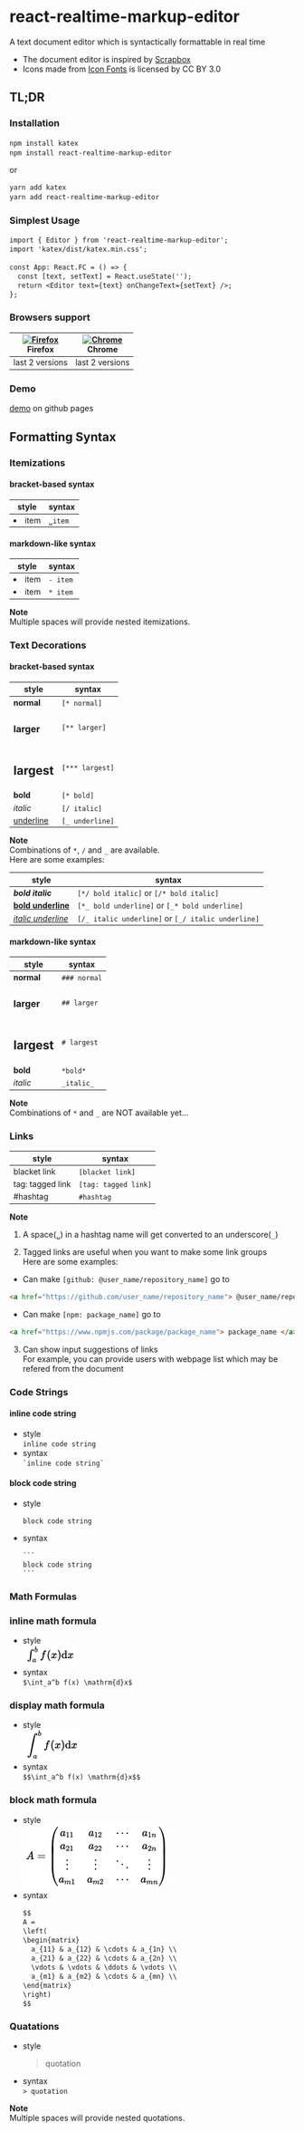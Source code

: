 # react-realtime-markup-editor

A text document editor which is syntactically formattable in real time

- The document editor is inspired by [Scrapbox](https://scrapbox.io/product)
- Icons made from [Icon Fonts](http://www.onlinewebfonts.com/icon) is licensed by CC BY 3.0

## TL;DR

### Installation

```sh
npm install katex
npm install react-realtime-markup-editor
```

or

```sh
yarn add katex
yarn add react-realtime-markup-editor
```

### Simplest Usage

```tsx
import { Editor } from 'react-realtime-markup-editor';
import 'katex/dist/katex.min.css';

const App: React.FC = () => {
  const [text, setText] = React.useState('');
  return <Editor text={text} onChangeText={setText} />;
};
```

### Browsers support

| [<img src="https://raw.githubusercontent.com/alrra/browser-logos/master/src/firefox/firefox_48x48.png" alt="Firefox" width="24px" height="24px" />](http://godban.github.io/browsers-support-badges/)<br/>Firefox | [<img src="https://raw.githubusercontent.com/alrra/browser-logos/master/src/chrome/chrome_48x48.png" alt="Chrome" width="24px" height="24px" />](http://godban.github.io/browsers-support-badges/)<br/>Chrome |
| ----------------------------------------------------------------------------------------------------------------------------------------------------------------------------------------------------------------- | ------------------------------------------------------------------------------------------------------------------------------------------------------------------------------------------------------------- |
| last 2 versions                                                                                                                                                                                                   | last 2 versions                                                                                                                                                                                               |

### Demo

[demo](https://kumachan-mis.github.io/react-realtime-markup-editor) on github pages

## Formatting Syntax

### Itemizations

#### bracket-based syntax

| style         | syntax  |
| ------------- | ------- |
| <li>item</li> | `␣item` |

#### markdown-like syntax

| style         | syntax   |
| ------------- | -------- |
| <li>item</li> | `- item` |
| <li>item</li> | `* item` |

**Note**  
Multiple spaces will provide nested itemizations.

### Text Decorations

#### bracket-based syntax

| style            | syntax          |
| ---------------- | --------------- |
| <b>normal</b>    | `[* normal]`    |
| <h3>larger</h3>  | `[** larger]`   |
| <h2>largest</h2> | `[*** largest]` |
| <b>bold</b>      | `[* bold]`      |
| <i>italic</i>    | `[/ italic]`    |
| <u>underline</u> | `[_ underline]` |

**Note**  
Combinations of `*`, `/` and `_` are available.  
Here are some examples:

| style                          | syntax                                             |
| ------------------------------ | -------------------------------------------------- |
| <b><i>bold italic</i></b>      | `[*/ bold italic]` or `[/* bold italic]`           |
| <b><u>bold underline</u></b>   | `[*_ bold underline]` or `[_* bold underline]`     |
| <i><u>italic underline</u></i> | `[/_ italic underline]` or `[_/ italic underline]` |

#### markdown-like syntax

| style            | syntax       |
| ---------------- | ------------ |
| <b>normal</b>    | `### normal` |
| <h3>larger</h3>  | `## larger`  |
| <h2>largest</h2> | `# largest`  |
| <b>bold</b>      | `*bold*`     |
| <i>italic</i>    | `_italic_`   |

**Note**  
Combinations of `*` and `_` are NOT available yet...

### Links

| style                   | syntax               |
| ----------------------- | -------------------- |
| <a>blacket link</a>     | `[blacket link]`     |
| <a>tag: tagged link</a> | `[tag: tagged link]` |
| <a>#hashtag</a>         | `#hashtag`           |

**Note**

1. A space(`␣`) in a hashtag name will get converted to an underscore(`_`)

2. Tagged links are useful when you want to make some link groups  
   Here are some examples:

- Can make `[github: @user_name/repository_name]` go to

```html
<a href="https://github.com/user_name/repository_name"> @user_name/repository_name </a>
```

- Can make `[npm: package_name]` go to

```html
<a href="https://www.npmjs.com/package/package_name"> package_name </a>
```

3. Can show input suggestions of links  
   For example, you can provide users with webpage list which may be refered from the document

### Code Strings

#### inline code string

- style  
  `inline code string`
- syntax  
  `` `inline code string` ``

#### block code string

- style
  ```
  block code string
  ```
- syntax
  ````
  ```
  block code string
  ```
  ````

### Math Formulas

### inline math formula

- style  
  ![inline-mode](figures/inline-mode.png)
- syntax  
  `$\int_a^b f(x) \mathrm{d}x$`

### display math formula

- style  
  ![display-mode](figures/display-mode.png)
- syntax  
  `$$\int_a^b f(x) \mathrm{d}x$$`

### block math formula

- style  
  ![block-mode](figures/block-mode.png)
- syntax
  ```
  $$
  A =
  \left(
  \begin{matrix}
    a_{11} & a_{12} & \cdots & a_{1n} \\
    a_{21} & a_{22} & \cdots & a_{2n} \\
    \vdots & \vdots & \ddots & \vdots \\
    a_{m1} & a_{m2} & \cdots & a_{mn} \\
  \end{matrix}
  \right)
  $$
  ```

### Quatations

- style
  > quotation
- syntax  
   `> quotation`

**Note**  
Multiple spaces will provide nested quotations.
